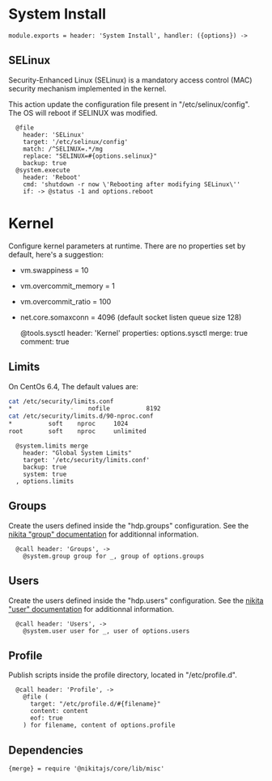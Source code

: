 
# System Install

    module.exports = header: 'System Install', handler: ({options}) ->

## SELinux

Security-Enhanced Linux (SELinux) is a mandatory access control (MAC) security
mechanism implemented in the kernel.

This action update the configuration file present in "/etc/selinux/config". The
OS will reboot if SELINUX was modified.

      @file
        header: 'SELinux'
        target: '/etc/selinux/config'
        match: /^SELINUX=.*/mg
        replace: "SELINUX=#{options.selinux}"
        backup: true
      @system.execute
        header: 'Reboot'
        cmd: 'shutdown -r now \'Rebooting after modifying SELinux\''
        if: -> @status -1 and options.reboot

# Kernel

Configure kernel parameters at runtime. There are no properties set by default,
here's a suggestion:

*    vm.swappiness = 10
*    vm.overcommit_memory = 1
*    vm.overcommit_ratio = 100
*    net.core.somaxconn = 4096 (default socket listen queue size 128)

      @tools.sysctl
        header: 'Kernel'
        properties: options.sysctl
        merge: true
        comment: true

## Limits

On CentOs 6.4, The default values are:

```bash
cat /etc/security/limits.conf
*                -    nofile          8192
cat /etc/security/limits.d/90-nproc.conf
*          soft    nproc     1024
root       soft    nproc     unlimited
```

      @system.limits merge
        header: "Global System Limits"
        target: '/etc/security/limits.conf'
        backup: true
        system: true
      , options.limits

## Groups

Create the users defined inside the "hdp.groups" configuration. See the
[nikita "group" documentation][nikita_group] for additionnal information.

      @call header: 'Groups', ->
        @system.group group for _, group of options.groups

## Users

Create the users defined inside the "hdp.users" configuration. See the
[nikita "user" documentation][nikita_user] for additionnal information.

      @call header: 'Users', ->
        @system.user user for _, user of options.users

## Profile

Publish scripts inside the profile directory, located in "/etc/profile.d".

      @call header: 'Profile', ->
        @file (
          target: "/etc/profile.d/#{filename}"
          content: content
          eof: true
        ) for filename, content of options.profile

## Dependencies

    {merge} = require '@nikitajs/core/lib/misc'

[nikita_group]: https://github.com/wdavidw/node-nikita/blob/master/src/group.coffee.md
[nikita_user]: https://github.com/wdavidw/node-nikita/blob/master/src/user.coffee.md
